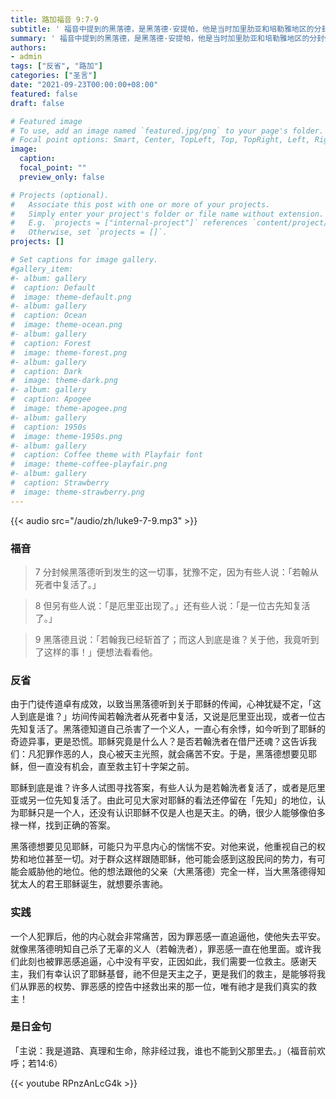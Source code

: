 ```yaml
---
title: 路加福音 9:7-9
subtitle: ' 福音中提到的黑落德，是黑落德·安提帕，他是当时加里肋亚和培勒雅地区的分封侯。 玛窦福音中描述贤士来朝时提到的黑落德，是他的父亲。 父亲狡猾、残暴、多疑，而他本人昏庸、无能、暴虐。 根据早期犹太历史学家若瑟夫记载，若翰在民间的影响力极大，黑落德担心民众因他而起叛乱，便斩了他的头。 福音更详细地告诉我们，若翰被斩首，是源于黑落德在自己的一次生日宴会上所发生的不光彩事件。 今日福音呈现给我们的，是黑落德又面临更具权威和力量的耶稣。 他的问题「若翰，我已斩首了！那么，这人是谁呢？」暴露了他心底的恐惧。 正是这恐惧最终驱使他同罗马帝国联合，判了耶稣死刑。'
summary: ' 福音中提到的黑落德，是黑落德·安提帕，他是当时加里肋亚和培勒雅地区的分封侯。 玛窦福音中描述贤士来朝时提到的黑落德，是他的父亲。 父亲狡猾、残暴、多疑，而他本人昏庸、无能、暴虐。 根据早期犹太历史学家若瑟夫记载，若翰在民间的影响力极大，黑落德担心民众因他而起叛乱，便斩了他的头。 福音更详细地告诉我们，若翰被斩首，是源于黑落德在自己的一次生日宴会上所发生的不光彩事件。 今日福音呈现给我们的，是黑落德又面临更具权威和力量的耶稣。 他的问题「若翰，我已斩首了！那么，这人是谁呢？」暴露了他心底的恐惧。 正是这恐惧最终驱使他同罗马帝国联合，判了耶稣死刑。'
authors:
- admin
tags: ["反省", "路加"]
categories: ["圣言"]
date: "2021-09-23T00:00:00+08:00"
featured: false
draft: false

# Featured image
# To use, add an image named `featured.jpg/png` to your page's folder.
# Focal point options: Smart, Center, TopLeft, Top, TopRight, Left, Right, BottomLeft, Bottom, BottomRight
image:
  caption:
  focal_point: ""
  preview_only: false

# Projects (optional).
#   Associate this post with one or more of your projects.
#   Simply enter your project's folder or file name without extension.
#   E.g. `projects = ["internal-project"]` references `content/project/deep-learning/index.md`.
#   Otherwise, set `projects = []`.
projects: []

# Set captions for image gallery.
#gallery_item:
#- album: gallery
#  caption: Default
#  image: theme-default.png
#- album: gallery
#  caption: Ocean
#  image: theme-ocean.png
#- album: gallery
#  caption: Forest
#  image: theme-forest.png
#- album: gallery
#  caption: Dark
#  image: theme-dark.png
#- album: gallery
#  caption: Apogee
#  image: theme-apogee.png
#- album: gallery
#  caption: 1950s
#  image: theme-1950s.png
#- album: gallery
#  caption: Coffee theme with Playfair font
#  image: theme-coffee-playfair.png
#- album: gallery
#  caption: Strawberry
#  image: theme-strawberry.png
---
```


{{< audio src="/audio/zh/luke9-7-9.mp3" >}}

### 福音
> 7 分封候黑落德听到发生的这一切事，犹豫不定，因为有些人说：「若翰从死者中复活了。」

> 8 但另有些人说：「是厄里亚出现了。」还有些人说：「是一位古先知复活了。」

> 9 黑落德且说：「若翰我已经斩首了；而这人到底是谁？关于他，我竟听到了这样的事！」便想法看看他。

### 反省
由于门徒传道卓有成效，以致当黑落德听到关于耶稣的传闻，心神犹疑不定，「这人到底是谁？」坊间传闻若翰洗者从死者中复活，又说是厄里亚出现，或者一位古先知复活了。黑落德知道自己杀害了一个义人，一直心有余悸，如今听到了耶稣的奇迹异事，更是恐慌。耶稣究竟是什么人？是否若翰洗者在借尸还魂？这告诉我们：凡犯罪作恶的人，良心被天主光照，就会痛苦不安。于是，黑落德想要见耶稣，但一直没有机会，直至救主钉十字架之前。

耶稣到底是谁？许多人试图寻找答案，有些人认为是若翰洗者复活了，或者是厄里亚或另一位先知复活了。由此可见大家对耶稣的看法还停留在「先知」的地位，认为耶稣只是一个人，还没有认识耶稣不仅是人也是天主。的确，很少人能够像伯多禄一样，找到正确的答案。

黑落德想要见见耶稣，可能只为平息内心的惴惴不安。对他来说，他重视自己的权势和地位甚至一切。对于群众这样跟随耶稣，他可能会感到这股民间的势力，有可能会威胁他的地位。他的想法跟他的父亲（大黑落德）完全一样，当大黑落德得知犹太人的君王耶稣诞生，就想要杀害祂。

### 实践
一个人犯罪后，他的内心就会非常痛苦，因为罪恶感一直追逼他，使他失去平安。就像黑落德明知自己杀了无辜的义人（若翰洗者），罪恶感一直在他里面。或许我们此刻也被罪恶感追逼，心中没有平安，正因如此，我们需要一位救主。感谢天主，我们有幸认识了耶稣基督，祂不但是天主之子，更是我们的救主，是能够将我们从罪恶的权势、罪恶感的控告中拯救出来的那一位，唯有祂才是我们真实的救主！

### 是日金句
「主说：我是道路、真理和生命，除非经过我，谁也不能到父那里去。」（福音前欢呼；若14:6）

{{< youtube RPnzAnLcG4k >}}
